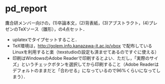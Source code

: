 # pd_report

鷹合研メンバー向けの，(1)卒論本文，(2)背表紙，(3)アブストラクト，(4)プレゼンのTeXソース（雛形），の4点セット．
- uplatexでタイプセットすること．
- TeX環境は，http://golem.info.kanazawa-it.ac.jp/vbox で配布しているLinuxを利用すると楽（texstudioの設定も済ませてあるのですぐに使える）
- 印刷はWindowsのAdobe Readerで印刷するとよい．ただし，「実際のサイズ」というチェックボタンを選択してから印刷すること（Adobe Readerはデフォルトのままだと「合わせる」になっているので96%くらいになってしまう）．
